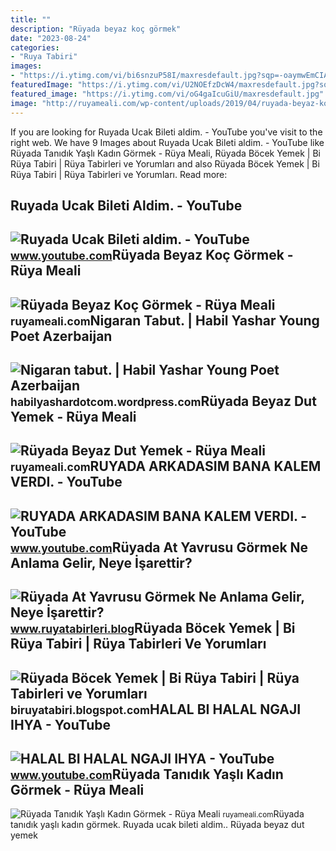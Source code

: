```yaml
---
title: ""
description: "Rüyada beyaz koç görmek"
date: "2023-08-24"
categories:
- "Ruya Tabiri"
images:
- "https://i.ytimg.com/vi/bi6snzuP58I/maxresdefault.jpg?sqp=-oaymwEmCIAKENAF8quKqQMa8AEB-AHUBoAC4AOKAgwIABABGBMgTyh_MA8=&amp;rs=AOn4CLDDN0Y_8rF9bJZ8MkoNU8oxhPSI2Q"
featuredImage: "https://i.ytimg.com/vi/U2NOEfzDcW4/maxresdefault.jpg?sqp=-oaymwEmCIAKENAF8quKqQMa8AEB-AH-CYAC0AWKAgwIABABGB0gZihyMA8=&amp;rs=AOn4CLALyhUc690DuUK4jjEsSH0Bi4e5jg"
featured_image: "https://i.ytimg.com/vi/oG4gaIcuGiU/maxresdefault.jpg"
image: "http://ruyameali.com/wp-content/uploads/2019/04/ruyada-beyaz-koc-gormek.png"
---
```


If you are looking for Ruyada Ucak Bileti aldim. - YouTube you've visit to the right web. We have 9 Images about Ruyada Ucak Bileti aldim. - YouTube like Rüyada Tanıdık Yaşlı Kadın Görmek - Rüya Meali, Rüyada Böcek Yemek | Bi Rüya Tabiri | Rüya Tabirleri ve Yorumları and also Rüyada Böcek Yemek | Bi Rüya Tabiri | Rüya Tabirleri ve Yorumları. Read more:

Ruyada Ucak Bileti Aldim. - YouTube
-----------------------------------

 ![Ruyada Ucak Bileti aldim. - YouTube](https://i.ytimg.com/vi/U2NOEfzDcW4/maxresdefault.jpg?sqp=-oaymwEmCIAKENAF8quKqQMa8AEB-AH-CYAC0AWKAgwIABABGB0gZihyMA8=&rs=AOn4CLALyhUc690DuUK4jjEsSH0Bi4e5jg) <small>www.youtube.com</small>Rüyada Beyaz Koç Görmek - Rüya Meali
------------------------------------

 ![Rüyada Beyaz Koç Görmek - Rüya Meali](http://ruyameali.com/wp-content/uploads/2019/04/ruyada-beyaz-koc-gormek.png) <small>ruyameali.com</small>Nigaran Tabut. | Habil Yashar Young Poet Azerbaijan
---------------------------------------------------

 ![Nigaran tabut. | Habil Yashar Young Poet Azerbaijan](https://habilyashardotcom.files.wordpress.com/2011/09/ruyada-tabut-gormek.jpg?w=300&h=270) <small>habilyashardotcom.wordpress.com</small>Rüyada Beyaz Dut Yemek - Rüya Meali
-----------------------------------

 ![Rüyada Beyaz Dut Yemek - Rüya Meali](http://ruyameali.com/wp-content/uploads/2018/10/beyaz-dut-yemek.jpg) <small>ruyameali.com</small>RUYADA ARKADASIM BANA KALEM VERDI. - YouTube
--------------------------------------------

 ![RUYADA ARKADASIM BANA KALEM VERDI. - YouTube](https://i.ytimg.com/vi/bi6snzuP58I/maxresdefault.jpg?sqp=-oaymwEmCIAKENAF8quKqQMa8AEB-AHUBoAC4AOKAgwIABABGBMgTyh_MA8=&rs=AOn4CLDDN0Y_8rF9bJZ8MkoNU8oxhPSI2Q) <small>www.youtube.com</small>Rüyada At Yavrusu Görmek Ne Anlama Gelir, Neye İşarettir?
---------------------------------------------------------

 ![Rüyada At Yavrusu Görmek Ne Anlama Gelir, Neye İşarettir?](https://www.ruyatabirleri.blog/wp-content/uploads/2018/03/a1-12.jpg) <small>www.ruyatabirleri.blog</small>Rüyada Böcek Yemek | Bi Rüya Tabiri | Rüya Tabirleri Ve Yorumları
-----------------------------------------------------------------

 ![Rüyada Böcek Yemek | Bi Rüya Tabiri | Rüya Tabirleri ve Yorumları](https://1.bp.blogspot.com/-xWTGYw6g7rw/YB76hMEJ_JI/AAAAAAAAPLA/UgugGiCyvAAnUM6qWwes2QSVBuXEzzZzwCLcBGAsYHQ/s555/ruyada-bocek-yemek.jpg) <small>biruyatabiri.blogspot.com</small>HALAL BI HALAL NGAJI IHYA - YouTube
-----------------------------------

 ![HALAL BI HALAL NGAJI IHYA - YouTube](https://i.ytimg.com/vi/oG4gaIcuGiU/maxresdefault.jpg) <small>www.youtube.com</small>Rüyada Tanıdık Yaşlı Kadın Görmek - Rüya Meali
----------------------------------------------

 ![Rüyada Tanıdık Yaşlı Kadın Görmek - Rüya Meali](http://ruyameali.com/wp-content/uploads/2019/04/ruyada-tanidik-yasli-kadin-gormek.jpg) <small>ruyameali.com</small>Rüyada tanıdık yaşlı kadın görmek. Ruyada ucak bileti aldim.. Rüyada beyaz dut yemek
